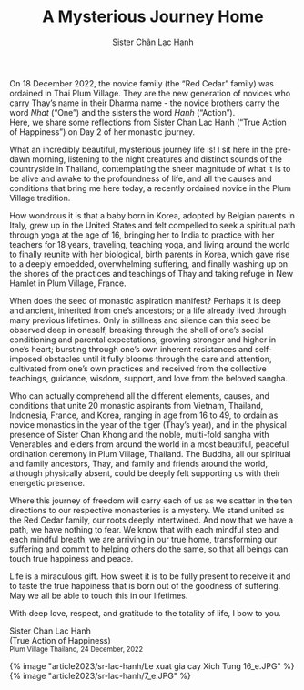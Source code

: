 ﻿---
title: A Mysterious Journey Home
author: Sister Chân Lạc Hạnh
---
<!-- Trăng ?? -->

<p class="editors-preface">On 18 December 2022, the novice family (the “Red Cedar” family) was ordained in Thai Plum Village. They are the new generation of novices who carry Thay’s name in their Dharma name - the novice brothers carry the word <i>Nhat</i> (“One”) and the sisters the word <i>Hanh</i> (“Action”).<br/>
Here, we share some reflections from Sister Chan Lac Hanh (“True Action of Happiness”) on Day 2 of her monastic journey.</p>

What an incredibly beautiful, mysterious journey life is! I sit here in the pre-dawn morning, listening to the night creatures and distinct sounds of the countryside in Thailand, contemplating the sheer magnitude of what it is to be alive and awake to the profoundness of life, and all the causes and conditions that bring me here today, a recently ordained novice in the Plum Village tradition. 

How wondrous it is that a baby born in Korea, adopted by Belgian parents in Italy, grew up in the United States and felt compelled to seek a spiritual path through yoga at the age of 16, bringing her to India to practice with her teachers for 18 years, traveling, teaching yoga, and living around the world to finally reunite with her biological, birth parents in Korea, which gave rise to a deeply embedded, overwhelming suffering, and finally washing up on the shores of the practices and teachings of Thay and taking refuge in New Hamlet in Plum Village, France.

When does the seed of monastic aspiration manifest? Perhaps it is deep and ancient, inherited from one’s ancestors; or a life already lived through many previous lifetimes. Only in stillness and silence can this seed be observed deep in oneself, breaking through the shell of one’s social conditioning and parental expectations; growing stronger and higher in one’s heart; bursting through one’s own inherent resistances and self-imposed obstacles until it fully blooms through the care and attention, cultivated from one’s own practices and received from the collective teachings, guidance, wisdom, support, and love from the beloved sangha.

Who can actually comprehend all the different elements, causes, and conditions that unite 20 monastic aspirants from Vietnam, Thailand, Indonesia, France, and Korea, ranging in age from 16 to 49, to ordain as novice monastics in the year of the tiger (Thay’s year), and in the physical presence of Sister Chan Khong and the noble, multi-fold sangha with Venerables and elders from around the world in a most beautiful, peaceful ordination ceremony in Plum Village, Thailand. The Buddha, all our spiritual and family ancestors, Thay, and family and friends around the world, although physically absent, could be deeply felt supporting us with their energetic presence. 

Where this journey of freedom will carry each of us as we scatter in the ten directions to our respective monasteries is a mystery. We stand united as the Red Cedar family, our roots deeply intertwined. And now that we have a path, we have nothing to fear. We know that with each mindful step and each mindful breath, we are arriving in our true home, transforming our suffering and commit to helping others do the same, so that all beings can touch true happiness and peace. 

Life is a miraculous gift. How sweet it is to be fully present to receive it and to taste the true happiness that is born out of the goodness of suffering. May we all be able to touch this in our lifetimes. 

With deep love, respect, and gratitude to the totality of life, I bow to you.

<p class="signoff"><span class="signoff-lvl-1">Sister Chan Lac Hanh</span><br/>
<span class="signoff-lvl-2">(True Action of Happiness)<br/>
<small>Plum Village Thailand, 24 December, 2022</small></span>
</p>

<div class="article-end"></div>

<div class="page-break"></div>

{% image "article2023/sr-lac-hanh/Le xuat gia cay Xich Tung 16_e.JPG" %}
{% image "article2023/sr-lac-hanh/7_e.JPG" %}
